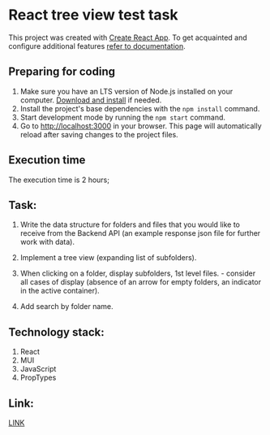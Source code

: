 # React tree view test task

This project was created with
[Create React App](https://github.com/facebook/create-react-app). To get
acquainted and configure additional features
[refer to documentation](https://facebook.github.io/create-react-app/docs/getting-started).

## Preparing for coding

1. Make sure you have an LTS version of Node.js installed on your computer.
   [Download and install](https://nodejs.org/en/) if needed.
2. Install the project's base dependencies with the `npm install` command.
3. Start development mode by running the `npm start` command.
4. Go to [http://localhost:3000](http://localhost:3000) in your browser. This
   page will automatically reload after saving changes to the project files.

## Execution time

The execution time is 2 hours;

## Task:

1. Write the data structure for folders and files that you would like to receive
   from the Backend API (an example response json file for further work with
   data).

2. Implement a tree view (expanding list of subfolders).

3. When clicking on a folder, display subfolders, 1st level files. - consider
   all cases of display (absence of an arrow for empty folders, an indicator in
   the active container).

4. Add search by folder name.

## Technology stack:

1. React
2. MUI
3. JavaScript
4. PropTypes

## Link:

[LINK](https://valeryvvv.github.io/tree-view-task/)

